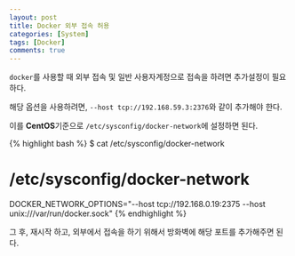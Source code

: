 ```yaml
---
layout: post
title: Docker 외부 접속 허용
categories: [System]
tags: [Docker]
comments: true
---
```


`docker`를 사용할 때 외부 접속 및 일반 사용자계정으로 접속을 하려면 추가설정이 필요하다.

해당 옵션을 사용하려면, `--host tcp://192.168.59.3:2376`와 같이 추가해야 한다.

이를 **CentOS**기준으로 `/etc/sysconfig/docker-network`에 설정하면 된다.

{% highlight bash %}
$ cat /etc/sysconfig/docker-network 
# /etc/sysconfig/docker-network
DOCKER_NETWORK_OPTIONS="--host tcp://192.168.0.19:2375 --host unix:///var/run/docker.sock"
{% endhighlight %}

그 후, 재시작 하고, 외부에서 접속을 하기 위해서 방화벽에 해당 포트를 추가해주면 된다.